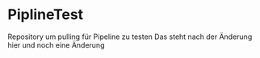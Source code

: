 # PiplineTest
Repository um pulling für Pipeline zu testen
Das steht nach der Änderung hier
und noch eine Änderung
